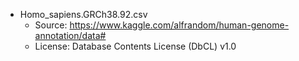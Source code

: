 - Homo_sapiens.GRCh38.92.csv
   - Source: https://www.kaggle.com/alfrandom/human-genome-annotation/data#
   - License: Database Contents License (DbCL) v1.0